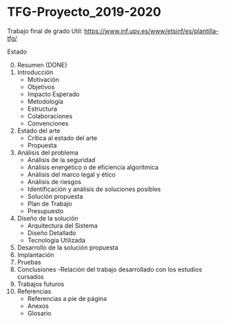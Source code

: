 # TFG-Proyecto_2019-2020
Trabajo final de grado
Util: https://www.inf.upv.es/www/etsinf/es/plantilla-tfg/

Estado

0. Resumen (DONE)
1. Introducción
	- Motivación
	- Objetivos
	- Impacto Esperado
	- Metodología
	- Estructura
	- Colaboraciones
	- Convenciones
2. Estado del arte
	- Crítica al estado del arte
	- Propuesta
3. Análisis del problema
	- Análisis de la seguridad
	- Análisis energético o de eficiencia algorítmica
	- Análisis del marco legal y ético
	- Análisis de riesgos
	- Identificación y análisis de soluciones posibles
	- Solución propuesta
	- Plan de Trabajo
	- Presupuesto
4. Diseño de la solución
	- Arquitectura del Sistema
	- Diseño Detallado
	- Tecnología Utilizada
5. Desarrollo de la solución propuesta
6. Implantación
7. Pruebas
8. Conclusiones
	-Relación del trabajo desarrollado con los estudios cursados
9. Trabajos futuros
10. Referencias
	- Referencias a pie de página
	- Anexos
	- Glosario
